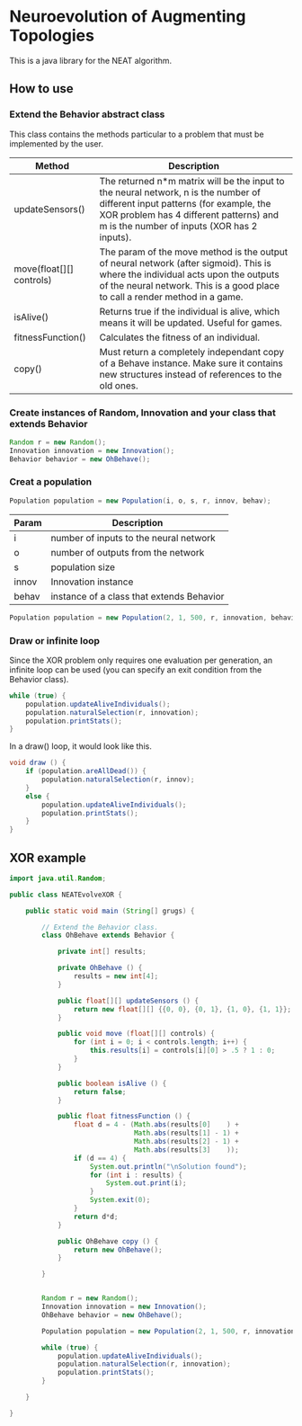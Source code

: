 # Neuroevolution of Augmenting Topologies

This is a java library for the NEAT algorithm.


## How to use


### Extend the Behavior abstract class

This class contains the methods particular to a problem that must be implemented by the user.

| Method | Description |
|--------|-------------|
|updateSensors() | The returned n*m matrix will be the input to the neural network, n is the number of different input patterns (for example, the XOR problem has 4 different patterns) and m is the number of inputs (XOR has 2 inputs). |
| move(float[][] controls) | The param of the move method is the output of neural network (after sigmoid). This is where the individual acts upon the outputs of the neural network. This is a good place to call a render method in a game. |
| isAlive() | Returns true if the individual is alive, which means it will be updated. Useful for games. |
| fitnessFunction() | Calculates the fitness of an individual. |
| copy() | Must return a completely independant copy of a Behave instance. Make sure it contains new structures instead of references to the old ones. |


### Create instances of Random, Innovation and your class that extends Behavior
```java
Random r = new Random();
Innovation innovation = new Innovation();
Behavior behavior = new OhBehave();
```

### Creat a population
```java
Population population = new Population(i, o, s, r, innov, behav);
```
| Param | Description |
|-------|-------------|
| i | number of inputs to the neural network |
| o | number of outputs from the network |
| s | population size |
| innov | Innovation instance |
| behav | instance of a class that extends Behavior |


```java
Population population = new Population(2, 1, 500, r, innovation, behavior);
```


### Draw or infinite loop

Since the XOR problem only requires one evaluation per generation, an infinite loop can be used (you can specify an exit condition from the Behavior class).

```java
while (true) {
    population.updateAliveIndividuals();
    population.naturalSelection(r, innovation);
    population.printStats();
}
```

In a draw() loop, it would look like this.
```java
void draw () {
    if (population.areAllDead()) {
        population.naturalSelection(r, innov);
    }
    else {
        population.updateAliveIndividuals();
        population.printStats();
    }
}
```

## XOR example

```java
import java.util.Random;

public class NEATEvolveXOR {

    public static void main (String[] grugs) {

        // Extend the Behavior class.
        class OhBehave extends Behavior {

            private int[] results;

            private OhBehave () {
                results = new int[4];
            }

            public float[][] updateSensors () {
                return new float[][] {{0, 0}, {0, 1}, {1, 0}, {1, 1}};
            }

            public void move (float[][] controls) {
                for (int i = 0; i < controls.length; i++) {
                    this.results[i] = controls[i][0] > .5 ? 1 : 0;
                }
            }

            public boolean isAlive () {
                return false;
            }

            public float fitnessFunction () {
                float d = 4 - (Math.abs(results[0]    ) +
                               Math.abs(results[1] - 1) +
                               Math.abs(results[2] - 1) +
                               Math.abs(results[3]    ));
                if (d == 4) {
                    System.out.println("\nSolution found");
                    for (int i : results) {
                        System.out.print(i);
                    }
                    System.exit(0);
                }
                return d*d;
            }

            public OhBehave copy () {
                return new OhBehave();
            }

        }


        Random r = new Random();
        Innovation innovation = new Innovation();
        OhBehave behavior = new OhBehave();

        Population population = new Population(2, 1, 500, r, innovation, behavior);

        while (true) {
            population.updateAliveIndividuals();
            population.naturalSelection(r, innovation);
            population.printStats();
        }

    }

}
```
